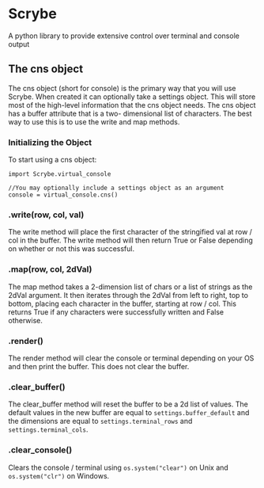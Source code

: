 # Scrybe
A python library to provide extensive control over terminal and console output

## The cns object
The cns object (short for console) is the primary way that you will use Scrybe.
When created it can optionally take a settings object.  This will store most of the high-level
information that the cns object needs.  The cns object has a buffer attribute that is a two-
dimensional list of characters.  The best way to use this is to use the write and map methods.

### Initializing the Object
To start using a cns object: 
```
import Scrybe.virtual_console

//You may optionally include a settings object as an argument
console = virtual_console.cns()
```

### .write(row, col, val)
The write method will place the first character of the stringified val at row / col in the buffer.
The write method will then return True or False depending on whether or not this was successful.

### .map(row, col, 2dVal)
The map method takes a 2-dimension list of chars or a list of strings as the 2dVal argument.
It then iterates through the 2dVal from left to right, top to bottom, placing each character
in the buffer, starting at row / col.  This returns True if any characters were successfully 
written and False otherwise.

### .render()
The render method will clear the console or terminal depending on your OS and then print the buffer.
This does not clear the buffer.

### .clear_buffer()
The clear_buffer method will reset the buffer to be a 2d list of values.  The default values in the
new buffer are equal to `settings.buffer_default` and the dimensions are equal to `settings.terminal_rows`
and `settings.terminal_cols`.

### .clear_console()
Clears the console / terminal using `os.system("clear")` on Unix and `os.system("clr")` on Windows.
